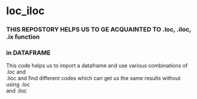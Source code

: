 # loc_iloc
### THIS REPOSTORY HELPS US TO GE ACQUAINTED TO .loc, .iloc, .ix function   
### in DATAFRAME  
  
 This code helps us to import a dataframe and use various combinations of .loc and  
 .iloc and find different codes which can get us the same results without using .loc  
 and .iloc
